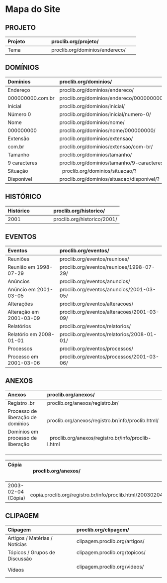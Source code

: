 # Mapa do Site

## PROJETO


| Projeto                  |   proclib.org/projeto/                             |
|:-------------------------|:---------------------------------------------------|
| Tema                 |   proclib.org/dominios/endereco/                   |

## DOMÍNIOS

| Domínios                 |   proclib.org/dominios/                            |
|:-------------------------|:---------------------------------------------------|
| Endereço                 |   proclib.org/dominios/endereco/                   |
| 000000000.com.br         |   proclib.org/dominios/endereco/000000000.com.br/  |
| Inicial                  |   proclib.org/dominios/inicial/                    |
| Número 0                 |   proclib.org/dominios/inicial/numero-0/           |
| Nome                     |   proclib.org/dominios/nome/                       |
| 000000000                |   proclib.org/dominios/nome/000000000/             |
| Extensão                 |   proclib.org/dominios/extensao/                   |
| com.br                   |   proclib.org/dominios/extensao/com-br/            |
| Tamanho                  |   proclib.org/dominios/tamanho/                    |
| 9 caracteres             |   proclib.org/dominios/tamanho/9-caracteres/       |
| Situação                 |   proclib.org/dominios/situacao/?                  |
| Disponível               |   proclib.org/dominios/situacao/disponivel/?       |

## HISTÓRICO

| Histórico                |   proclib.org/historico/       |
|:-------------------------|:-------------------------------|
| 2001                     |   proclib.org/historico/2001/  |

## EVENTOS

| Eventos                  |   proclib.org/eventos/                       |
|:-------------------------|:---------------------------------------------|
| Reuniões                 |   proclib.org/eventos/reunioes/              |
| Reunião   em 1998-07-29  |   proclib.org/eventos/reunioes/1998-07-29/   |
| Anúncios                 |   proclib.org/eventos/anuncios/              |
| Anúncio   em 2001-03-05  |   proclib.org/eventos/anuncios/2001-03-05/   |
| Alterações               |   proclib.org/eventos/alteracoes/            |
| Alteração em 2001-03-09  |   proclib.org/eventos/alteracoes/2001-03-09/ |
| Relatórios               |   proclib.org/eventos/relatorios/            |
| Relatório em 2008-01-01  |   proclib.org/eventos/relatorios/2008-01-01/ |
| Processos                |   proclib.org/eventos/processos/             |
| Processo  em 2001-03-06  |   proclib.org/eventos/processos/2001-03-06/  |

## ANEXOS

| Anexos                   |   proclib.org/anexos/                        |
|:-------------------------|:---------------------------------------------|
| Registro .br             |   proclib.org/anexos/registro.br/            |
| Processo de liberação de domínios  |   proclib.org/anexos/registro.br/info/proclib.html/  |
| Domínios em processo de liberação                 |   proclib.org/anexos/registro.br/info/proclib-l.html |


| Cópia                    |   proclib.org/anexos/                         |
|:-------------------------|:---------------------------------------------|
| 2003-02-04 (Cópia)       |   copia.proclib.org/registro.br/info/proclib.html/20030204/  |


## CLIPAGEM

| Clipagem                       |   proclib.org/clipagem/                     |
|:-------------------------------|:--------------------------------------------|
| Artigos / Matérias / Notícias  |  clipagem.proclib.org/artigos/              |
| Tópicos / Grupos de Discussão  |  clipagem.proclib.org/topicos/              |
| Vídeos                         |  clipagem.proclib.org/videos/               |
